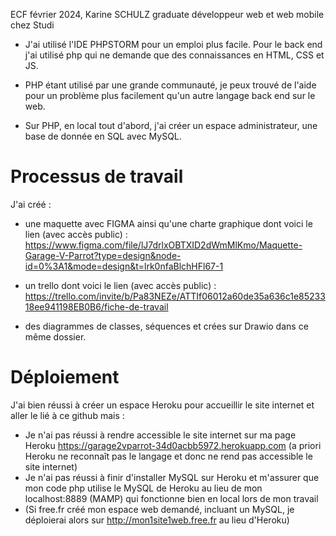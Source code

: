 ECF février 2024, Karine SCHULZ graduate développeur web et web mobile chez Studi

- J'ai utilisé l'IDE PHPSTORM pour un emploi plus facile.
  Pour le back end j'ai utilisé php qui ne demande que des connaissances en HTML, CSS et JS.

- PHP étant utilisé par une grande communauté, je peux trouvé de l'aide pour un problème plus facilement qu'un autre
  langage back end sur le web.

- Sur PHP, en local tout d'abord, j'ai créer un espace administrateur, une base de donnée en SQL avec MySQL.

<h1>Processus de travail</h1>

J'ai créé :

* une maquette avec FIGMA ainsi qu'une charte graphique dont voici le
  lien (avec accès
  public) : https://www.figma.com/file/lJ7drlxOBTXID2dWmMlKmo/Maquette-Garage-V-Parrot?type=design&node-id=0%3A1&mode=design&t=lrk0nfaBlchHFl67-1

* un trello dont voici le lien (avec accès
  public) : https://trello.com/invite/b/Pa83NEZe/ATTIf06012a60de35a636c1e8523318ee941198EB0B6/fiche-de-travail

* des diagrammes de classes, séquences et crées sur Drawio dans ce même dossier.

<h1>Déploiement</h1>

J'ai bien réussi à créer un espace Heroku pour accueillir le site internet et aller le lié à ce github mais :

* Je n'ai pas réussi à rendre accessible le site internet sur ma page
  Heroku https://garage2vparrot-34d0acbb5972.herokuapp.com (a priori Heroku ne reconnaît pas le langage et donc ne rend
  pas accessible le site internet)
* Je n'ai pas réussi à finir d'installer MySQL sur Heroku et m'assurer que mon code php utilise le MySQL de Heroku au
  lieu de mon localhost:8889 (MAMP) qui fonctionne bien en local lors de mon travail
* (Si free.fr créé mon espace web demandé, incluant un MySQL, je déploierai alors sur http://mon1site1web.free.fr au
  lieu d'Heroku)